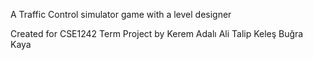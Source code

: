 A Traffic Control simulator game with a level designer

Created for CSE1242 Term Project by
Kerem Adalı
Ali Talip Keleş
Buğra Kaya
